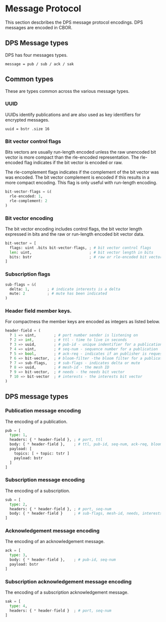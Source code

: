 # Message Protocol
This section descbribes the DPS message protocol encodings. DPS messages are
encoded in CBOR.

## DPS Message types
DPS has four messages types.
~~~~
message = pub / sub / ack / sak
~~~~
## Common types
These are types common across the various message types.


### UUID
UUIDs identify publications and are also used as key identifiers for encrypted messages.
~~~~
uuid = bstr .size 16
~~~~
### Bit vector control flags
Bits vectors are usually run-length encoded unless the raw unencoded bit vector
is more compact than the rle-encoded representation. The rle-encoded
flag indicates if the bit vector is encoded or raw.

The rle-complement flags indicates if the complement of the bit vector was
was encoded. The bit vector complement is encoded if this results in a more
compact encoding. This flag is only useful with run-length encoding.
~~~~py
bit-vector-flags = &(
  rle-encoded: 1,
  rle-complement: 2
)
~~~~
###  Bit vector encoding
The bit vector encoding includes control flags, the
bit vector length expressed in bits and the raw
or run-length encoded bit vector data.
~~~~py
bit-vector = [
  flags: uint .bits bit-vector-flags, ; # bit vector control flags
  len: uint,                          ; # bit vector length in bits
  bits: bstr                          ; # raw or rle-encoded bit vector
]
~~~~
### Subscription flags
~~~~py
sub-flags = &(
  delta: 1,        ; # indicate interests is a delta
  mute: 2          ; # mute has been indicated
)
~~~~
### Header field member keys.
For compactness the member keys are encoded as integers as listed below.
~~~~py
header-field = (
  ? 1 => uint,        ; # port number sender is listening on
  ? 2 => int,         ; # ttl - time to live in seconds
  ? 3 => uuid,        ; # pub-id - unique indentifier for a publication
  ? 4 => uint,        ; # seq-num - sequence number for a publication
  ? 5 => bool,        ; # ack-req - indicates if an publisher is requesting an acknowledgement
  ? 6 => bit-vector,  ; # bloom-filter -the bloom filter for a publication
  ? 7 => sub-flags,   ; # sub-flags - indicates delta or mute
  ? 8 => uuid,        ; # mesh-id - the mesh ID
  ? 9 => bit-vector,  ; # needs - the needs bit vector
  ? 10 => bit-vector  ; # interests - the interests bit vector
)
~~~~
## DPS message types

### Publication message encoding
The encoding of a publication.
~~~~py
pub = [
  type: 1,
  headers: { * header-field }, ; # port, ttl
  body: { * header-field },    ; # ttl, pub-id, seq-num, ack-req, bloom-filter
  payload: [
    topics: [ + topic: tstr ]
    payload: bstr
  ]
]
~~~~
### Subscription message encoding
The encoding of a subscription.
~~~~py
sub = [
  type: 2,
  headers: { * header-field }, ; # port, seq-num
  body: { * header-field }     ; # sub-flags, mesh-id, needs, interests or empty for unlink
]
~~~~
### Acknowledgement message encoding
The encoding of an acknowledgement message.
~~~~py
ack = [
  type: 3,
  body: { * header-field },    ; # pub-id, seq-num
  payload: bstr
]
~~~~
### Subscription acknowledgement message encoding
The encoding of a subscription acknowledgement message.
~~~~py
sak = [
  type: 4,
  headers: { * header-field }  ; # port, seq-num
]
~~~~
